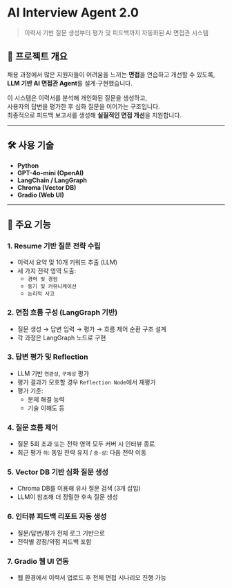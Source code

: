 # AI Interview Agent 2.0

> 이력서 기반 질문 생성부터 평가 및 피드백까지 자동화된 AI 면접관 시스템

## 📌 프로젝트 개요

채용 과정에서 많은 지원자들이 어려움을 느끼는 **면접**을 연습하고 개선할 수 있도록,  
**LLM 기반 AI 면접관 Agent**를 설계·구현했습니다.

이 시스템은 이력서를 분석해 개인화된 질문을 생성하고,  
사용자의 답변을 평가한 후 심화 질문을 이어가는 구조입니다.  
최종적으로 피드백 보고서를 생성해 **실질적인 면접 개선**을 지원합니다.

---

## 🛠️ 사용 기술

- **Python**
- **GPT-4o-mini (OpenAI)**
- **LangChain / LangGraph**
- **Chroma (Vector DB)**
- **Gradio (Web UI)**

---

## 🎯 주요 기능

### 1. Resume 기반 질문 전략 수립
- 이력서 요약 및 10개 키워드 추출 (LLM)
- 세 가지 전략 영역 도출:
  - `경력 및 경험`
  - `동기 및 커뮤니케이션`
  - `논리적 사고`

### 2. 면접 흐름 구성 (LangGraph 기반)
- 질문 생성 → 답변 입력 → 평가 → 흐름 제어 순환 구조 설계
- 각 과정은 LangGraph 노드로 구현

### 3. 답변 평가 및 Reflection
- LLM 기반 `연관성`, `구체성` 평가
- 평가 결과가 모호할 경우 `Reflection Node`에서 재평가
- 평가 기준:
  - 문제 해결 능력
  - 기술 이해도 등

### 4. 질문 흐름 제어
- 질문 5회 초과 또는 전략 영역 모두 커버 시 인터뷰 종료
- 최근 평가 `하`: 동일 전략 유지 / `중·상`: 다음 전략 이동

### 5. Vector DB 기반 심화 질문 생성
- Chroma DB를 이용해 유사 질문 검색 (3개 삽입)
- LLM이 참조해 더 정밀한 후속 질문 생성

### 6. 인터뷰 피드백 리포트 자동 생성
- 질문/답변/평가 전체 로그 기반으로
- 전략별 강점/약점 피드백 포함

### 7. Gradio 웹 UI 연동
- 웹 환경에서 이력서 업로드 후 전체 면접 시나리오 진행 가능

